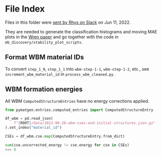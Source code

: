 # File Index

Files in this folder were [sent by Rhys on Slack](https://ml-physics.slack.com/archives/DD8GBBRLN/p1654973643390109) on Jun 11, 2022.

They are needed to generate the classification histograms and moving MAE plots in the [Wren paper](https://arxiv.org/abs/2106.11132) and go together with the code in `mb_discovery/stability_plot_scripts`.

## Format WBM material IDs

To convert `step_1_0`, `step_1_1` into `wbm-step-1-1`, `wbm-step-1-2`, etc., see `increment_wbm_material_id` in `process_wbm_cleaned.py`.

## WBM formation energies

All WBM `ComputedStructureEntries` have no energy corrections applied.

```py
from pymatgen.entries.computed_entries import ComputedStructureEntry

df_wbm = pd.read_json(
    f"{ROOT}/data/2022-06-26-wbm-cses-and-initial-structures.json.gz"
).set_index("material_id")

CSEs = df_wbm.cse.map(ComputedStructureEntry.from_dict)

sum(cse.uncorrected_energy != cse.energy for cse in CSEs)
>>> 0
```
